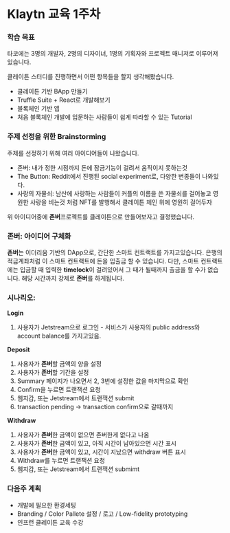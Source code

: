 # Klaytn 교육 1주차

### 학습 목표

타코에는 3명의 개발자, 2명의 디자이너, 1명의 기획자와 프로젝트 매니저로 이루어져있습니다.

클레이튼 스터디를 진행하면서 어떤 항목들을 할지 생각해봤습니다.
- 클레이튼 기반 BApp 만들기
- Truffle Suite + React로 개발해보기
- 블록체인 기반 앱 
- 처음 블록체인 개발에 입문하는 사람들이 쉽게 따라할 수 있는 Tutorial 


### 주제 선정을 위한 Brainstorming

주제를 선정하기 위해 여러 아이디어들이 나왔습니다.
- 존버: 내가 정한 시점까지 돈에 잠금기능이 걸려서 움직이지 못하는것
- The Button: Reddit에서 진행된 social experiment로, 다양한 변종들이 나와있다.
- 사랑의 자물쇠: 남산에 사랑하는 사람들이 커플의 이름을 쓴 자물쇠를 걸어놓고 영원한 사랑을 비는것 처럼 NFT를 발행해서 클레이튼 체인 위에 영원히 걸어두자

위 아이디어중에 **존버**프로젝트를 클레이튼으로 만들어보자고 결정했습니다.


### 존버: 아이디어 구체화

**존버**는 이더리움 기반의 DApp으로, 간단한 스마트 컨트랙트를 가지고있습니다.
은행의 적금계좌처럼 이 스마트 컨트랙트에 돈을 입출금 할 수 있습니다.
다만, 스마트 컨트랙트에는 입금할 때 입력한 **timelock**이 걸려있어서 그 때가 될때까지 출금을 할 수가 없습니다.
해당 시간까지 강제로 **존버**를 하게됩니다.


### 시나리오: 
**Login**
1. 사용자가 Jetstream으로 로그인 - 서비스가 사용자의 public address와 account balance를 가지고있음.

**Deposit**
1. 사용자가 **존버**할 금액의 양을 설정
2. 사용자가 **존버**할 기간을 설정
3. Summary 페이지가 나오면서 2, 3번에 설정한 값을 마지막으로 확인
4. Confirm을 누르면 트랜잭션 요청
5. 웹지갑, 또는 Jetstream에서 트랜잭션 submit
6. transaction pending -> transaction confirm으로 갈때까지 

**Withdraw**
1. 사용자가 **존버**한 금액이 없으면 존버한게 없다고 나옴
2. 사용자가 **존버**한 금액이 있고, 아직 시간이 남아있으면 시간 표시
3. 사용자가 **존버**한 금액이 있고, 시간이 지났으면 withdraw 버튼 표시
4. Withdraw를 누르면 트랜잭션 요청
5. 웹지갑, 또는 Jetstream에서 트랜잭션 submimt


### 다음주 계획
- 개발에 필요한 환경세팅
- Branding / Color Pallete 설정 / 로고 / Low-fidelity prototyping
- 인프런 클레이튼 교육 수강
